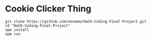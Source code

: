 # Cookie Clicker Thing

```
git clone https://github.com/oonamo/HaCK-Coding-Final-Project.git
cd "HaCK-Coding-Final-Project"
npm install
npm run
```
